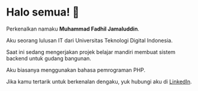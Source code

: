# Halo semua! 👋

Perkenalkan namaku **Muhammad Fadhil Jamaluddin**.<br>

Aku seorang lulusan IT dari Universitas Teknologi Digital Indonesia.<br>

Saat ini sedang mengerjakan projek belajar mandiri membuat sistem backend untuk gudang bangunan.<br>

Aku biasanya menggunakan bahasa pemrograman PHP.<br>

Jika kamu tertarik untuk berkenalan dengaku, yuk hubungi aku di [LinkedIn](https://www.linkedin.com/in/muhammad-fadhil-jamaluddin-b0b568192/).<br>

